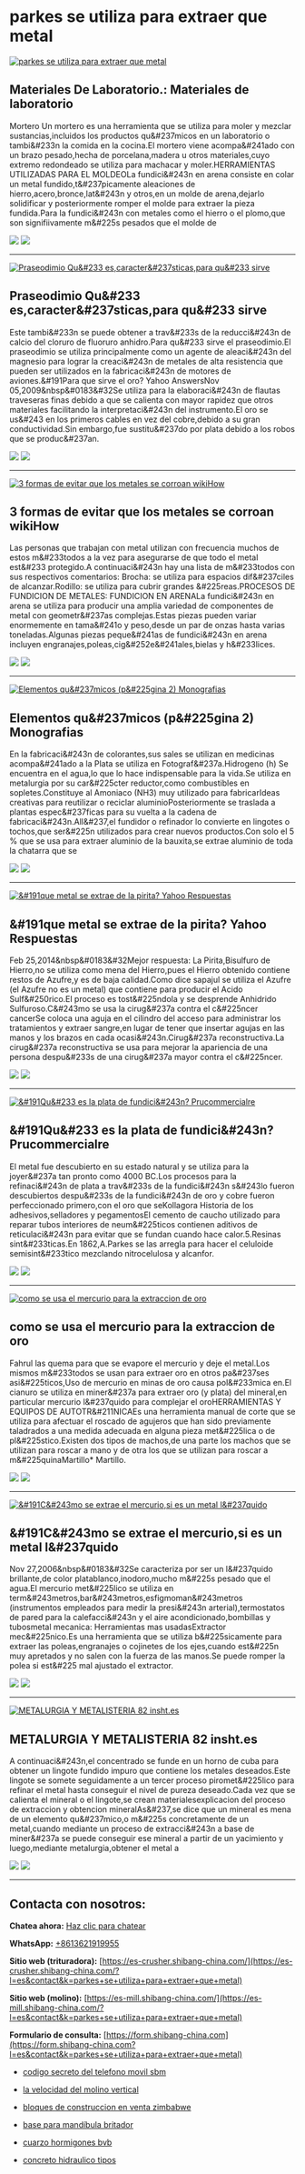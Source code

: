 # parkes se utiliza para extraer que metal

<a href="https://swt.shibang-china.com/?l=es&img&k=parkes+se+utiliza+para+extraer+que+metal" target="_blank">![parkes se utiliza para extraer que metal](http://static.shibang-china.com/all-800x300/1366.jpg)</a>

## Materiales De Laboratorio.: Materiales de laboratorio
Mortero Un mortero es una herramienta que se utiliza para moler y mezclar sustancias,incluidos los productos qu&#237micos en un laboratorio o tambi&#233n la comida en la cocina.El mortero viene acompa&#241ado con un brazo pesado,hecha de porcelana,madera u otros materiales,cuyo extremo redondeado se utiliza para machacar y moler.HERRAMIENTAS UTILIZADAS PARA EL MOLDEOLa fundici&#243n en arena consiste en colar un metal fundido,t&#237picamente aleaciones de hierro,acero,bronce,lat&#243n y otros,en un molde de arena,dejarlo solidificar y posteriormente romper el molde para extraer la pieza fundida.Para la fundici&#243n con metales como el hierro o el plomo,que son signifiivamente m&#225s pesados que el molde de


<a href="https://whatsapp.shibangsoft.com/WhatsApp.php" target="_blank" title="WhatsApp">![](http://static.shibang-china.com/icon/whatsapp.png)</a> <a href="https://swt.shibang-china.com/?l=es&icon&k=parkes+se+utiliza+para+extraer+que+metal" target="_blank">![](http://static.shibang-china.com/icon/chat-es.png)</a>

---

<a href="https://swt.shibang-china.com/?l=es&img&k=parkes+se+utiliza+para+extraer+que+metal" target="_blank">![Praseodimio Qu&#233 es,caracter&#237sticas,para qu&#233 sirve](http://static.shibang-china.com/all-800x300/1043.jpg)</a>

## Praseodimio Qu&#233 es,caracter&#237sticas,para qu&#233 sirve
Este tambi&#233n se puede obtener a trav&#233s de la reducci&#243n de calcio del cloruro de fluoruro anhidro.Para qu&#233 sirve el praseodimio.El praseodimio se utiliza principalmente como un agente de aleaci&#243n del magnesio para lograr la creaci&#243n de metales de alta resistencia que pueden ser utilizados en la fabricaci&#243n de motores de aviones.&#191Para que sirve el oro? Yahoo AnswersNov 05,2009&nbsp&#0183&#32Se utiliza para la elaboraci&#243n de flautas traveseras finas debido a que se calienta con mayor rapidez que otros materiales facilitando la interpretaci&#243n del instrumento.El oro se us&#243 en los primeros cables en vez del cobre,debido a su gran conductividad.Sin embargo,fue sustitu&#237do por plata debido a los robos que se produc&#237an.


<a href="https://whatsapp.shibangsoft.com/WhatsApp.php" target="_blank" title="WhatsApp">![](http://static.shibang-china.com/icon/whatsapp.png)</a> <a href="https://swt.shibang-china.com/?l=es&icon&k=parkes+se+utiliza+para+extraer+que+metal" target="_blank">![](http://static.shibang-china.com/icon/chat-es.png)</a>

---

<a href="https://swt.shibang-china.com/?l=es&img&k=parkes+se+utiliza+para+extraer+que+metal" target="_blank">![3 formas de evitar que los metales se corroan wikiHow](http://static.shibang-china.com/all-800x300/779.jpg)</a>

## 3 formas de evitar que los metales se corroan wikiHow
Las personas que trabajan con metal utilizan con frecuencia muchos de estos m&#233todos a la vez para asegurarse de que todo el metal est&#233 protegido.A continuaci&#243n hay una lista de m&#233todos con sus respectivos comentarios: Brocha: se utiliza para espacios dif&#237ciles de alcanzar.Rodillo: se utiliza para cubrir grandes &#225reas.PROCESOS DE FUNDICION DE METALES: FUNDICION EN ARENALa fundici&#243n en arena se utiliza para producir una amplia variedad de componentes de metal con geometr&#237as complejas.Estas piezas pueden variar enormemente en tama&#241o y peso,desde un par de onzas hasta varias toneladas.Algunas piezas peque&#241as de fundici&#243n en arena incluyen engranajes,poleas,cig&#252e&#241ales,bielas y h&#233lices.


<a href="https://whatsapp.shibangsoft.com/WhatsApp.php" target="_blank" title="WhatsApp">![](http://static.shibang-china.com/icon/whatsapp.png)</a> <a href="https://swt.shibang-china.com/?l=es&icon&k=parkes+se+utiliza+para+extraer+que+metal" target="_blank">![](http://static.shibang-china.com/icon/chat-es.png)</a>

---

<a href="https://swt.shibang-china.com/?l=es&img&k=parkes+se+utiliza+para+extraer+que+metal" target="_blank">![Elementos qu&#237micos (p&#225gina 2) Monografias](http://static.shibang-china.com/all-800x300/467.jpg)</a>

## Elementos qu&#237micos (p&#225gina 2) Monografias
En la fabricaci&#243n de colorantes,sus sales se utilizan en medicinas acompa&#241ado a la Plata se utiliza en Fotograf&#237a.Hidrogeno (h) Se encuentra en el agua,lo que lo hace indispensable para la vida.Se utiliza en metalurgia por su car&#225cter reductor,como combustibles en sopletes.Constituye al Amoniaco (NH3) muy utilizado para fabricarIdeas creativas para reutilizar o reciclar aluminioPosteriormente se traslada a plantas espec&#237ficas para su vuelta a la cadena de fabricaci&#243n.All&#237,el fundidor o refinador lo convierte en lingotes o tochos,que ser&#225n utilizados para crear nuevos productos.Con solo el 5 % que se usa para extraer aluminio de la bauxita,se extrae aluminio de toda la chatarra que se


<a href="https://whatsapp.shibangsoft.com/WhatsApp.php" target="_blank" title="WhatsApp">![](http://static.shibang-china.com/icon/whatsapp.png)</a> <a href="https://swt.shibang-china.com/?l=es&icon&k=parkes+se+utiliza+para+extraer+que+metal" target="_blank">![](http://static.shibang-china.com/icon/chat-es.png)</a>

---

<a href="https://swt.shibang-china.com/?l=es&img&k=parkes+se+utiliza+para+extraer+que+metal" target="_blank">![&#191que metal se extrae de la pirita? Yahoo Respuestas](http://static.shibang-china.com/all-800x300/192.jpg)</a>

## &#191que metal se extrae de la pirita? Yahoo Respuestas
Feb 25,2014&nbsp&#0183&#32Mejor respuesta: La Pirita,Bisulfuro de Hierro,no se utiliza como mena del Hierro,pues el Hierro obtenido contiene restos de Azufre,y es de baja calidad.Como dice sapajul se utiliza el Azufre (el Azufre no es un metal) que contiene para producir el Acido Sulf&#250rico.El proceso es tost&#225ndola y se desprende Anhidrido Sulfuroso.C&#243mo se usa la cirug&#237a contra el c&#225ncer cancerSe coloca una aguja en el cilindro del acceso para administrar los tratamientos y extraer sangre,en lugar de tener que insertar agujas en las manos y los brazos en cada ocasi&#243n.Cirug&#237a reconstructiva.La cirug&#237a reconstructiva se usa para mejorar la apariencia de una persona despu&#233s de una cirug&#237a mayor contra el c&#225ncer.


<a href="https://whatsapp.shibangsoft.com/WhatsApp.php" target="_blank" title="WhatsApp">![](http://static.shibang-china.com/icon/whatsapp.png)</a> <a href="https://swt.shibang-china.com/?l=es&icon&k=parkes+se+utiliza+para+extraer+que+metal" target="_blank">![](http://static.shibang-china.com/icon/chat-es.png)</a>

---

<a href="https://swt.shibang-china.com/?l=es&img&k=parkes+se+utiliza+para+extraer+que+metal" target="_blank">![&#191Qu&#233 es la plata de fundici&#243n? Prucommercialre](http://static.shibang-china.com/all-800x300/1441.jpg)</a>

## &#191Qu&#233 es la plata de fundici&#243n? Prucommercialre
El metal fue descubierto en su estado natural y se utiliza para la joyer&#237a tan pronto como 4000 BC.Los procesos para la refinaci&#243n de plata a trav&#233s de la fundici&#243n s&#243lo fueron descubiertos despu&#233s de la fundici&#243n de oro y cobre fueron perfeccionado primero,con el oro que seKollagora Historia de los adhesivos,selladores y pegamentosEl cemento de caucho utilizado para reparar tubos interiores de neum&#225ticos contienen aditivos de reticulaci&#243n para evitar que se fundan cuando hace calor.5.Resinas sint&#233ticas.En 1862,A.Parkes se las arregla para hacer el celuloide semisint&#233tico mezclando nitrocelulosa y alcanfor.


<a href="https://whatsapp.shibangsoft.com/WhatsApp.php" target="_blank" title="WhatsApp">![](http://static.shibang-china.com/icon/whatsapp.png)</a> <a href="https://swt.shibang-china.com/?l=es&icon&k=parkes+se+utiliza+para+extraer+que+metal" target="_blank">![](http://static.shibang-china.com/icon/chat-es.png)</a>

---

<a href="https://swt.shibang-china.com/?l=es&img&k=parkes+se+utiliza+para+extraer+que+metal" target="_blank">![como se usa el mercurio para la extraccion de oro](http://static.shibang-china.com/all-800x300/101.jpg)</a>

## como se usa el mercurio para la extraccion de oro
Fahrul las quema para que se evapore el mercurio y deje el metal.Los mismos m&#233todos se usan para extraer oro en otros pa&#237ses asi&#225ticos,Uso de mercurio en minas de oro causa pol&#233mica en.El cianuro se utiliza en miner&#237a para extraer oro (y plata) del mineral,en particular mercurio l&#237quido para complejar el oroHERRAMIENTAS Y EQUIPOS DE AUTOTR&#211NICAEs una herramienta manual de corte que se utiliza para afectuar el roscado de agujeros que han sido previamente taladrados a una medida adecuada en alguna pieza met&#225lica o de pl&#225stico.Existen dos tipos de machos,de una parte los machos que se utilizan para roscar a mano y de otra los que se utilizan para roscar a m&#225quinaMartillo* Martillo.


<a href="https://whatsapp.shibangsoft.com/WhatsApp.php" target="_blank" title="WhatsApp">![](http://static.shibang-china.com/icon/whatsapp.png)</a> <a href="https://swt.shibang-china.com/?l=es&icon&k=parkes+se+utiliza+para+extraer+que+metal" target="_blank">![](http://static.shibang-china.com/icon/chat-es.png)</a>

---

<a href="https://swt.shibang-china.com/?l=es&img&k=parkes+se+utiliza+para+extraer+que+metal" target="_blank">![&#191C&#243mo se extrae el mercurio,si es un metal l&#237quido](http://static.shibang-china.com/all-800x300/1507.jpg)</a>

## &#191C&#243mo se extrae el mercurio,si es un metal l&#237quido
Nov 27,2006&nbsp&#0183&#32Se caracteriza por ser un l&#237quido brillante,de color platablanco,inodoro,mucho m&#225s pesado que el agua.El mercurio met&#225lico se utiliza en term&#243metros,bar&#243metros,esfigmoman&#243metros (instrumentos empleados para medir la presi&#243n arterial),termostatos de pared para la calefacci&#243n y el aire acondicionado,bombillas y tubosmetal mecanica: Herramientas mas usadasExtractor mec&#225nico.Es una herramienta que se utiliza b&#225sicamente para extraer las poleas,engranajes o cojinetes de los ejes,cuando est&#225n muy apretados y no salen con la fuerza de las manos.Se puede romper la polea si est&#225 mal ajustado el extractor.


<a href="https://whatsapp.shibangsoft.com/WhatsApp.php" target="_blank" title="WhatsApp">![](http://static.shibang-china.com/icon/whatsapp.png)</a> <a href="https://swt.shibang-china.com/?l=es&icon&k=parkes+se+utiliza+para+extraer+que+metal" target="_blank">![](http://static.shibang-china.com/icon/chat-es.png)</a>

---

<a href="https://swt.shibang-china.com/?l=es&img&k=parkes+se+utiliza+para+extraer+que+metal" target="_blank">![METALURGIA Y METALISTERIA 82 insht.es](http://static.shibang-china.com/all-800x300/736.jpg)</a>

## METALURGIA Y METALISTERIA 82 insht.es
A continuaci&#243n,el concentrado se funde en un horno de cuba para obtener un lingote fundido impuro que contiene los metales deseados.Este lingote se somete seguidamente a un tercer proceso piromet&#225lico para refinar el metal hasta conseguir el nivel de pureza deseado.Cada vez que se calienta el mineral o el lingote,se crean materialesexplicacion del proceso de extraccion y obtencion mineralAs&#237,se dice que un mineral es mena de un elemento qu&#237mico,o m&#225s concretamente de un metal,cuando mediante un proceso de extracci&#243n a base de miner&#237a se puede conseguir ese mineral a partir de un yacimiento y luego,mediante metalurgia,obtener el metal a


<a href="https://whatsapp.shibangsoft.com/WhatsApp.php" target="_blank" title="WhatsApp">![](http://static.shibang-china.com/icon/whatsapp.png)</a> <a href="https://swt.shibang-china.com/?l=es&icon&k=parkes+se+utiliza+para+extraer+que+metal" target="_blank">![](http://static.shibang-china.com/icon/chat-es.png)</a>

---
## Contacta con nosotros:

**Chatea ahora:** [Haz clic para chatear](https://swt.shibang-china.com?l=es&contact&k=parkes+se+utiliza+para+extraer+que+metal)

**WhatsApp:**  [+8613621919955](https://whatsapp.shibangsoft.com/WhatsApp.php)

**Sitio web (trituradora):** [https://es-crusher.shibang-china.com/](https://es-crusher.shibang-china.com/?l=es&contact&k=parkes+se+utiliza+para+extraer+que+metal)

**Sitio web (molino):** [https://es-mill.shibang-china.com/](https://es-mill.shibang-china.com/?l=es&contact&k=parkes+se+utiliza+para+extraer+que+metal)

**Formulario de consulta:** [https://form.shibang-china.com](https://form.shibang-china.com?l=es&contact&k=parkes+se+utiliza+para+extraer+que+metal)

* [codigo secreto del telefono movil sbm](../74/codigo%20secreto%20del%20telefono%20movil%20sbm.md)

* [la velocidad del molino vertical](../73/la%20velocidad%20del%20molino%20vertical.md)

* [bloques de construccion en venta zimbabwe](../74/bloques%20de%20construccion%20en%20venta%20zimbabwe.md)

* [base para mandíbula britador](../78/base%20para%20mand%C3%ADbula%20britador.md)

* [cuarzo hormigones bvb](../71/cuarzo%20hormigones%20bvb.md)

* [concreto hidraulico tipos](../76/concreto%20hidraulico%20tipos.md)